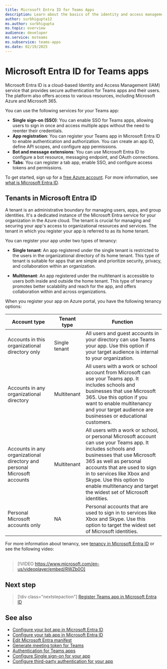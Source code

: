 ```yaml
---
title: Microsoft Entra ID for Teams Apps
description: Learn about the basics of the identity and access management service, Microsoft Entra ID, and how tenants function in Microsoft Entra ID.
author: surbhigupta12
ms.author: surbhigupta
ms.topic: overview
audience: developer
ms.service: msteams
ms.subservice: teams-apps
ms.date: 02/19/2025
---
```


# Microsoft Entra ID for Teams apps

Microsoft Entra ID is a cloud-based Identity and Access Management (IAM) service that provides secure authentication for Teams apps and their users. The platform also offers access to various resources, including Microsoft Azure and Microsoft 365.

You can use the following services for your Teams app:

* **Single sign-on (SSO)**: You can enable SSO for Teams apps, allowing users to sign in once and access multiple apps without the need to reenter their credentials.
* **App registration**: You can register your Teams app in Microsoft Entra ID to enable authentication and authorization. You can create an app ID, define API scopes, and configure app permissions.
* **Bot and message extensions**: You can use Microsoft Entra ID to configure a bot resource, messaging endpoint, and OAuth connections.
* **Tabs**: You can register a tab app, enable SSO, and configure access tokens and permissions.

To get started, sign up for a [free Azure account](https://azure.microsoft.com/pricing/purchase-options/azure-account?icid=active-directory). For more information, see [what is Microsoft Entra ID](/entra/fundamentals/whatis).

## Tenants in Microsoft Entra ID

A tenant is an administrative boundary for managing users, apps, and group identities. It's a dedicated instance of the Microsoft Entra service for your organization in the Azure cloud. The tenant is crucial for managing and securing your app's access to organizational resources and services. The tenant in which you register your app is referred to as its home tenant.

You can register your app under two types of tenancy:

* **Single tenant**: An app registered under the single tenant is restricted to the users in the organizational directory of its home tenant. This type of tenant is suitable for apps that are simple and prioritize security, privacy, and collaboration within an organization.

* **Multitenant**: An app registered under the multitenant is accessible to users both inside and outside the home tenant. This type of tenancy promotes better scalability and reach for the app, and offers collaboration within and across organizations.

When you register your app on Azure portal, you have the following tenancy options:

| **Account type** | **Tenant type** | **Function** |
| --- | --- | --- |
| Accounts in this organizational directory only | Single tenant | All users and guest accounts in your directory can use Teams your app. Use this option if your target audience is internal to your organization. |
| Accounts in any organizational directory | Multitenant | All users with a work or school account from Microsoft can use your Teams app. It includes schools and businesses that use Microsoft 365. Use this option if you want to enable multitenancy and your target audience are businesses or educational customers. |
| Accounts in any organizational directory and personal Microsoft accounts | Multitenant | All users with a work or school, or personal Microsoft account can use your Teams app. It includes schools and businesses that use Microsoft 365 as well as personal accounts that are used to sign in to services like Xbox and Skype. Use this option to enable multitenancy and target the widest set of Microsoft identities. |
| Personal Microsoft accounts only | NA | Personal accounts that are used to sign in to services like Xbox and Skype. Use this option to target the widest set of Microsoft identities. |

For more information about tenancy, see [tenancy in Microsoft Entra ID](/entra/identity-platform/single-and-multi-tenant-apps) or see the following video:
<br>
<br>

> [!VIDEO https://www.microsoft.com/en-us/videoplayer/embed/RWZb0O]

## Next step

> [!div class="nextstepaction"]
> [Register Teams app in Microsoft Entra ID](register-teams-app-microsoft-entra-id.md)

## See also

* [Configure your bot app in Microsoft Entra ID](../bots/how-to/authentication/bot-sso-register-aad.md)
* [Configure your tab app in Microsoft Entra ID](../tabs/how-to/authentication/tab-sso-register-aad.md)
* [Edit Microsoft Entra manifest](AAD-manifest-customization.md)
* [Generate meeting token for Teams](../sbs-meeting-token-generator.yml)
* [Authentication for Teams apps](../concepts/authentication/authentication.md)
* [Configure Single sign-on for your app](add-single-sign-on.md)
* [Configure third-party authentication for your app](../bots/how-to/authentication/add-authentication.md)

